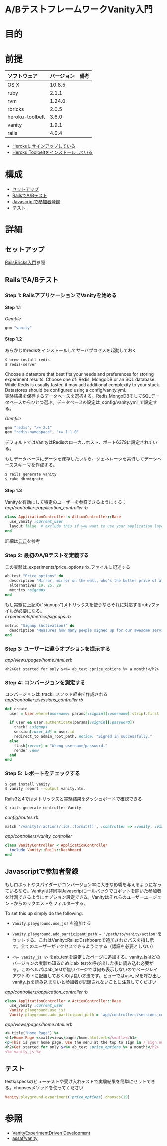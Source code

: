 A/BテストフレームワークVanity入門
===
# 目的

# 前提
| ソフトウェア   | バージョン   | 備考        |
|:---------------|:-------------|:------------|
| OS X           |10.8.5        |             |
| ruby           |2.1.1         |             |
| rvm            |1.24.0        |             |
| rbricks        |2.0.5         |             |
| heroku-toolbelt |3.6.0        |             |
| vanity         |1.9.1        |             |
| rails          |4.0.4        |             |

+ [Herokuにサインアップしている](https://id.heroku.com/signup/devcenter)
+ [Heroku Toolbeltをインストールしている](https://toolbelt.heroku.com/)

# 構成
+ [セットアップ](#1)
+ [RailsでA/Bテスト](#2)
+ [Javascriptで参加者登録](#3)
+ [テスト](#4)

# 詳細
## <a name="1">セットアップ</a>
[RailsBricks入門](https://github.com/k2works/rails_bricks_introduction)参照

## <a name="2">RailsでA/Bテスト</a>
### Step 1: RailsアプリケーションでVanityを始める
#### Step 1.1
_Gemfile_
```ruby
gem "vanity"
```
#### Step 1.2
あらかじめredisをインストールしてサーバプロセスを起動しておく
```bash
$ brew install redis
$ redis-server
```
Choose a datastore that best fits your needs and preferences for storing experiment results. Choose one of: Redis, MongoDB or an SQL database. While Redis is usually faster, it may add additional complexity to your stack. Datastores should be configured using a config/vanity.yml.  
実験結果を保存するデータベースを選択する。Redis,MongoDBそしてSQLデータベースからひとつ選ぶ。データベースの設定は_config/vanity.yml_で設定する。

_Gemfile_
```ruby
gem "redis", ">= 2.1"
gem "redis-namespace", ">= 1.1.0"
```
デフォルトではVanityはRedisのローカルホスト、ポート6379に設定されている。

もしデータベースにデータを保存したいなら、ジェネレータを実行してデータベーススキーマを作成する。
```bash
$ rails generate vanity
$ rake db:migrate
```
#### Step 1.3
Vanityを有効にして特定のユーザーを参照できるようにする：
_app/controllers/application_controller.rb_
```ruby
class ApplicationController < ActionController::Base
  use_vanity :current_user
  layout false  # exclude this if you want to use your application layout
end
```
詳細は[ここ](http://vanity.labnotes.org/identity.html)を参考

### Step 2: 最初のA/Bテストを定義する
この実験は_experiments/price_options.rb_ファイルに記述する
```ruby
ab_test "Price options" do
  description "Mirror, mirror on the wall, who's the better price of all?"
  alternatives 19, 25, 29
  metrics :signups
end
```
もし実験に上記の("signups")メトリックスを使うならそれに対応するrubyファイルが必要になる。  
_experiments/metrics/signups.rb_
```ruby
metric "Signup (Activation)" do
  description "Measures how many people signed up for our awesome service."
end
```
### Step 3: ユーザーに違うオプションを提示する
_app/views/pages/home.html.erb_
```
<h2>Get started for only $<%= ab_test :price_options %> a month!</h2>
```
### Step 4: コンバージョンを測定する
コンバージョンは_track!_メソッド経由で作成される  
_app/controllers/sessions_controller.rb_
```ruby
def create
  user = User.where(username: params[:signin][:username].strip).first

  if user && user.authenticate(params[:signin][:password])
    track! :signups
    session[:user_id] = user.id
    redirect_to admin_root_path, notice: "Signed in successfully."
  else
    flash[:error] = "Wrong username/password."
    render :new
  end
end
```
### Step 5: レポートをチェックする
```bash
$ gem install vanity
$ vanity report --output vanity.html
```
Rails3と4ではメトリックスと実験結果をダッシュボードで確認できる
```bash
$ rails generate controller Vanity
```
_config/routes.rb_
```ruby
match '/vanity(/:action(/:id(.:format)))', :controller => :vanity, :via => [:get, :post]
```
_app/controllers/vanity_controller_
```ruby
class VanityController < ApplicationController
  include Vanity::Rails::Dashboard
end
```

## <a name="2">Javascriptで参加者登録</a>

もしロボットやスパイダーがコンバージョン率に大きな影響を与えるようになっているなら。Vanityは非同期Javascriptコールバックでロボットを除いた参加者を計測できるようにオプション設定できる。Vanityはそれらのユーザーエージェントからのリクエストをフィルターする。

To set this up simply do the following:

+ ```Vanity.playground.use_js!``` を追加する  

+ ```Vanity.playground.add_participant_path = '/path/to/vanity/action'```をセットする。これはVanity::Rails::Dashboardで追加されたパスを指し示す。全てのユーザーがアクセスできるようにする（認証を必要としない）

+ ```<%= vanity_js %>``` をab_testを設定したページに追加する。vanity_jsはどのバージョンの実験か知るためにab_testを呼び出した後に読み込む必要がる。このヘルパはab_testが無いページでは何も表示しないのでベージレイアウトの下に配置しておくのは良い方法です。ビューではuse_js!を呼び出しvanity_jsを読み込まないと参加者が記録されないことに注意してください

_app/controllers/application_controller.rb_
```ruby
class ApplicationController < ActionController::Base
  use_vanity :current_user
  Vanity.playground.use_js!
  Vanity.playground.add_participant_path = 'app/controllers/sessions_controller.rb'

```
_app/views/pages/home.html.erb_
```ruby
<% title("Home Page") %>
<h1>Home Page <small>views/pages/home.html.erb</small></h1>
<p>This is your home page. Use the menu at the top to sign in / sign out.</p>
<h2>Get started for only $<%= ab_test :price_options %> a month!</h2>
<%= vanity_js %>
```

## <a name="3">テスト</a>
tests/specsのビューテストや受け入れテストで実験結果を簡単にセットできる。choosesメソッドを使ってください
```ruby
Vanity.playground.experiment(:price_options).chooses(19)
```





# 参照
+ [VanityExperimentDriven Development](http://vanity.labnotes.org/)
+ [assaf/vanity](https://github.com/assaf/vanity)

